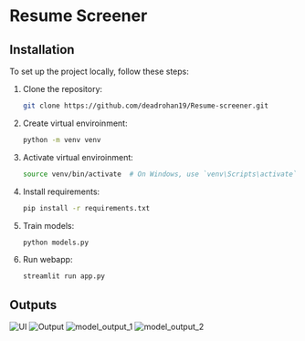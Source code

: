 # Resume Screener

## Installation
To set up the project locally, follow these steps:

1. Clone the repository:

   ```sh
   git clone https://github.com/deadrohan19/Resume-screener.git
   
2. Create virtual enviroinment:

   ```sh
   python -m venv venv

3. Activate virtual enviroinment:

    ```sh
    source venv/bin/activate  # On Windows, use `venv\Scripts\activate`

3. Install requirements:

   ```sh
   pip install -r requirements.txt
   
4. Train models:

   ```sh
   python models.py

5. Run webapp:

    ```sh 
    streamlit run app.py

## Outputs

![UI](./images/UI.png)
![Output](./images/UI_output.png)
![model_output_1](./images/Figure_1.png)
![model_output_2](./images/Figure_2.png)

